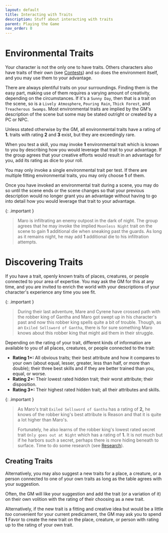 ```yaml
---
layout: default
title: Interacting with Traits
description: Stuff about interacting with traits
parent: Playing the Game
nav_order: 0
---
```


# Environmental Traits

Your character is not the only one to have traits. Others characters also have traits of their own (see [Contests](/skill-tests#contests)) and so does the environment itself, and you may use them to your advantage.

There are always plentiful traits on your surroundings. Finding them is the easy part, making use of them requires a varying amount of creativity, depending on the circumstances. If it's a `Sunny Day`, then that is a trait on the scene, so is a `Lively Atmosphere`, `Pouring Rain`, `Thick Forest`, and `Treacherous Swamps`. Most environmental traits are implied by the GM's description of the scene but some may be stated outright or created by a PC or NPC.

Unless stated otherwise by the GM, all environmental traits have a rating of **1.** traits with rating **2** and **3** exist, but they are exceedingly rare.

When you test a skill, you may invoke **1** environmental trait which is known to you by describing how you would leverage that trait to your advantage. If the group agrees that your creative efforts would result in an advantage for you, add its rating as dice to your roll.

You may only invoke a single environmental trait per test. If there are multiple fitting environmental traits, you may only choose **1** of them.

Once you have invoked an environmental trait during a scene, you may do so until the scene ends or the scene changes so that your previous description would no longer grant you an advantage without having to go into detail how you would leverage that trait to your advantage.

{: .important }
> Maro is infiltrating an enemy outpost in the dark of night. The group agrees that he may invoke the implied `Moonless Night` trait on the scene to gain **1** additional die when sneaking past the guards. As long as it remains night, he may add **1** additional die to his infiltration attempts.


# Discovering Traits

If you have a trait, openly known traits of places, creatures, or people connected to your area of expertise. You may ask the GM for this at any time, and you are invited to enrich the world with your descriptions of your character's experience any time you see fit.

{: .important }
> During their last adventure, Mare and Cyrene have crossed path with the robber king of Gantha and Maro got swept up in his character's past and now this robber king spells quite a bit of trouble. Though, as an `Exiled Sellsword of Gantha`, there is for sure something Maro knows about this robber king that might aid them in their struggle.

Depending on the rating of your trait, different kinds of information are available to you of all places, creatures, or people connected to the trait:

- **Rating 1+:** All obvious traits; their best attribute and how it compares to your own (about equal, lesser, greater, less than half, or more than double); their three best skills and if they are better trained than you, equal, or worse.
- **Rating 2+:** Their lowest rated hidden trait; their worst attribute; their disposition.
- **Rating 3+:** Their highest rated hidden trait; all their attributes and skills.

{: .important }
> As Maro's trait `Exiled Sellsword of Gantha` has a rating of **2,** he knows of the robber king's best attribute is Reason and that it is quite a lot higher than Maro's.
>
> Fortunately, he also learns of the robber king's lowest rated secret trait `Only goes out at Night` which has a rating of **1.** It is not much but if he harbors such a secret, perhaps there is more hiding beneath to surface. Time to do some research (see [Research](resting#research)).


## Creating Traits

Alternatively, you may also suggest a new traits for a place, a creature, or a person connected to one of your own traits as long as the table agrees with your suggestion.

Often, the GM will like your suggestion and add the trait (or a variation of it) on their own volition with the rating of their choosing as a new trait.

Alternatively, if the new trait is a fitting and creative idea but would be a little _too_ convenient for your current predicament, the GM may ask you to spend **1** Favor to create the new trait on the place, creature, or person with rating up to the rating of your own trait.

